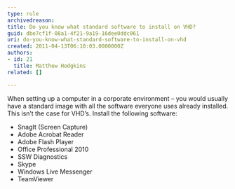 ```yaml
---
type: rule
archivedreason: 
title: Do you know what standard software to install on VHD?
guid: dbe7cf1f-08a1-4f21-9a19-16dee0ddc061
uri: do-you-know-what-standard-software-to-install-on-vhd
created: 2011-04-13T06:10:03.0000000Z
authors:
- id: 21
  title: Matthew Hodgkins
related: []

---
```




  <p>When setting up a computer in a corporate environment – you would usually have a standard image with all the software everyone uses already installed. This isn’t the case for VHD’s. Install the following software&#58;</p>
<ul>
    <li>SnagIt (Screen Capture) </li>
    <li>Adobe Acrobat Reader </li>
    <li>Adobe Flash Player </li>
    <li>Office Professional 2010 </li>
    <li>SSW Diagnostics </li>
    <li>Skype </li>
    <li>Windows Live Messenger </li>
    <li>TeamViewer </li>
</ul>

<br><excerpt class='endintro'></excerpt><br>



